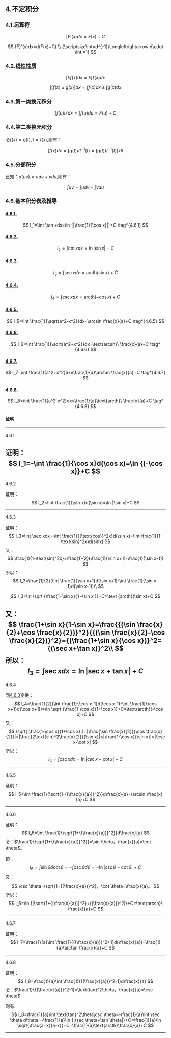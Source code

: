 ## 4.不定积分

### 4.1.运算符

$$
\int {F}'(x)dx=F(x)+C
$$

$$
{F}'(x)dx=d(F(x)+C)
\\
{\scriptsize\int=d^{-1}\Longleftrightarrow d\cdot \int =1}
$$

### 4.2.线性性质

$$
\int kf(x)dx=k\int f(x)dx
$$

$$
\int [f(x)\pm g(x)]dx=\int f(x)dx\pm\int g(x)dx 
$$

### 4.3.第一类换元积分

$$
\int f(u){u}'dx=\int f(u)du=F(u)+C
$$

### 4.4.第二类换元积分

令$f(x)=g(t),t=t(x),$则有：

$$
\int f(x)dx=\int g(t)dt^{-1}(t)=\int g(t){(t^{-1}(t))}^{'}dt
$$

### 4.5.分部积分
已知：$d(uv)=udv+vdu,$则有：

$$
\int uv=\int udv+\int vdu
$$

### 4.6.基本积分表及推导

#### [4.6.1.](#4.6.1)
$$
I_1=\int \tan xdx=\ln {|\frac{1}{\cos x}|}+C \tag*{4.6.1}
$$
#### [4.6.2.](#4.6.2)
$$
I_2=\int \cot xdx=\ln |\sin x|+C \tag*{4.6.2}
$$
#### [4.6.3.](#4.6.3)
$$
I_3=\int \sec xdx=\text{arcth}(\sin x)+C \tag*{4.6.3}
$$
#### [4.6.4.](#4.6.4)
$$
I_4=\int \csc xdx=\text{arcth}(-\cos x)+C \tag*{4.6.4}
$$
#### [4.6.5.](#4.6.5)
$$
I_5=\int \frac{1}{\sqrt{a^2-x^2}}dx=\arcsin \frac{x}{a}+C \tag*{4.6.5}
$$
#### [4.6.6.](#4.6.6)
$$
I_6=\int \frac{1}{\sqrt{a^2+x^2}}dx=\text{arcsh}\ \frac{x}{a}+C \tag*{4.6.6}
$$
#### [4.6.7.](#4.6.7)
$$
I_7=\int \frac{1}{a^2+x^2}dx=\frac{1}{a}\arctan \frac{x}{a}+C \tag*{4.6.7}
$$
#### [4.6.8.](#4.6.8)
$$
I_8=\int \frac{1}{a^2-x^2}dx=\frac{1}{a}\text{arcth}\ \frac{x}{a}+C \tag*{4.6.8}
$$
#### 证明
---

<a id="4.6.1"></a>

4.6.1

证明：
$$
I_1=-\int \frac{1}{\cos x}d(\cos x)=\ln {(-\cos x)}+C
$$
---
<a id="4.6.2"></a>

4.6.2

证明：
$$
I_2=\int \frac{1}{\sin x}d(\sin x)=\ln |\sin x|+C
$$


---
<a id="4.6.3"></a>
4.6.3

证明：
$$
I_3=\int \sec xdx =\int \frac{1}{{\text{cos}}^2x}d(\sin x)=\int \frac{1}{1-\text{sin}^2x}d(sinx)
$$
又：
$$
\frac{1}{1-\text{sin}^2x}=\frac{1}{2}(\frac{1}{\sin x+1}-\frac{1}{\sin x-1})
$$
所以：
$$
I_3=\frac{1}{2}(\int \frac{1}{\sin x+1}d(\sin x+1)-\int \frac{1}{\sin x-1}d(\sin x-1))\\
$$

$$
I_3=\ln \sqrt {\frac{1+\sin x}{1 -\sin x }}+C=\text {arcth}(\sin x)+C
$$


又：
$$
\frac{1+\sin x}{1-\sin x}=\frac{{(\sin \frac{x}{2}+\cos \frac{x}{2})}^2}{{(\sin \frac{x}{2}-\cos \frac{x}{2})}^2}={(\frac{1+\sin x}{\cos x})}^2={(\sec x+\tan x)}^2\\
$$
所以：
$$
I_3=\int \sec xdx=\ln {|\sec x+\tan x|}+C
$$
---
<a id="4.6.4"></a>
4.6.4

同[4.6.3](#4.6.3)变换：
$$
I_4=\frac{1}{2}(\int \frac{1}{\cos x-1}d(\cos x-1)-\int \frac{1}{\cos x+1}d(\cos x+1))=\ln \sqrt {\frac{1-\cos x}{1+\cos x}}+C=\text{arcth}(-\cos x)+C
$$
又：
$$
\sqrt{|\frac{1-\cos x}{1+\cos x}|}=|\frac{\sin \frac{x}{2}}{\cos \frac{x}{2}}|=|\frac{2\text{sin}^2\frac{x}{2}}{\sin x}|=|\frac{1-\cos x}{\sin x}|=|\csc x-\cot x|
$$
所以：
$$
I_4=\int \csc xdx=\ln {|\csc x-\cot x|}+C
$$
___
<a id="4.6.5"></a>
4.6.5

证明：
$$
I_5=\int \frac{1}{\sqrt{1-{(\frac{x}{a})}^2}}d\frac{x}{a}=\arcsin \frac{x}{a}+C
$$
___
<a id="4.6.6"></a>
4.6.6

证明：
$$
I_6=\int \frac{1}{\sqrt{1+{(\frac{x}{a})}^2}}d\frac{x}{a}
$$
令：$\frac{1}{\sqrt{1+{(\frac{x}{a})}^2}}=\sin \theta，\frac{x}{a}=\cot \theta$。

即：
$$
I_6=\int \sin \theta d\cot \theta=-\int \csc \theta d\theta=-\ln {|\csc \theta-\cot \theta|}+C
$$
又：
$$
\csc \theta=\sqrt{1+{(\frac{x}{a})}^2}，\cot \theta=\frac{x}{a}。
$$
所以：
$$
I_6=\ln {|\sqrt{1+{(\frac{x}{a})}^2}+{(\frac{x}{a})}^2|}+C=\text{arcsh}\ \frac{x}{a}+C
$$
___
<a id="4.6.7"></a>
4.6.7

证明：
$$
I_7=\frac{1}{a}\int \frac{1}{{(\frac{x}{a})}^2+1}d(\frac{x}{a})=\frac{1}{a}\arctan \frac{x}{a}+C
$$
___
<a id="4.6.8"></a>
4.6.8

证明：
$$
I_8=\frac{1}{a}\int \frac{1}{{(\frac{x}{a})}^2-1}d\frac{x}{a}
$$
令：$\frac{1}{{(\frac{x}{a})}^2-1}=\text{tan}^2\theta，\frac{x}{a}=\csc \theta$

则有:
$$
I_8=\frac{1}{a}\int \text{tan}^2\theta\csc \theta=-\frac{1}{a}\int \sec \theta d\theta=-\frac{1}{a}\ln {|\sec \theta+\tan \theta|}+C=\frac{1}{a}\ln \sqrt{\frac{a+x}{a-x}}+C=\frac{1}{a}\text{arcth}\frac{x}{a}+C
$$
___





